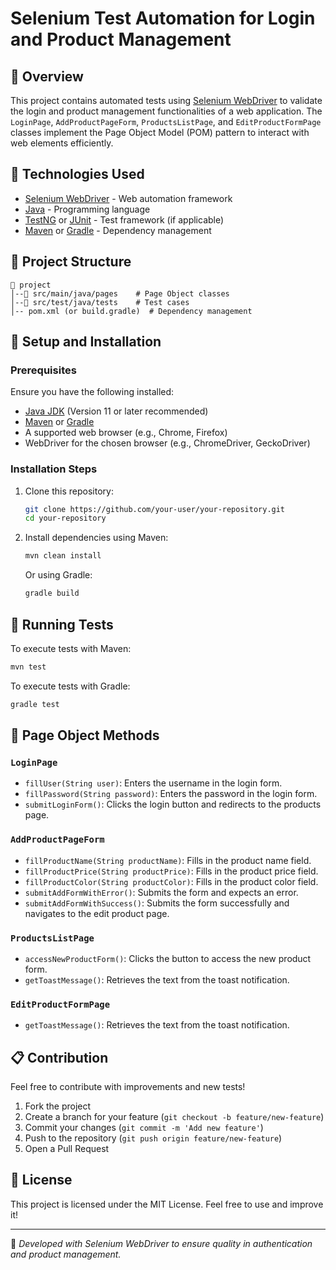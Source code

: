 # Selenium Test Automation for Login and Product Management

## 📌 Overview
This project contains automated tests using [Selenium WebDriver](https://www.selenium.dev/) to validate the login and product management functionalities of a web application. The `LoginPage`, `AddProductPageForm`, `ProductsListPage`, and `EditProductFormPage` classes implement the Page Object Model (POM) pattern to interact with web elements efficiently.

## 🚀 Technologies Used
- [Selenium WebDriver](https://www.selenium.dev/) - Web automation framework
- [Java](https://www.java.com/) - Programming language
- [TestNG](https://testng.org/) or [JUnit](https://junit.org/) - Test framework (if applicable)
- [Maven](https://maven.apache.org/) or [Gradle](https://gradle.org/) - Dependency management

## 📂 Project Structure
```
📂 project
│--📂 src/main/java/pages    # Page Object classes
│--📂 src/test/java/tests    # Test cases
│-- pom.xml (or build.gradle)  # Dependency management
```

## 🔧 Setup and Installation
### Prerequisites
Ensure you have the following installed:
- [Java JDK](https://www.oracle.com/java/technologies/javase-downloads.html) (Version 11 or later recommended)
- [Maven](https://maven.apache.org/) or [Gradle](https://gradle.org/)
- A supported web browser (e.g., Chrome, Firefox)
- WebDriver for the chosen browser (e.g., ChromeDriver, GeckoDriver)

### Installation Steps
1. Clone this repository:
   ```sh
   git clone https://github.com/your-user/your-repository.git
   cd your-repository
   ```
2. Install dependencies using Maven:
   ```sh
   mvn clean install
   ```
   Or using Gradle:
   ```sh
   gradle build
   ```

## 🧪 Running Tests
To execute tests with Maven:
```sh
mvn test
```

To execute tests with Gradle:
```sh
gradle test
```

## 📜 Page Object Methods
### `LoginPage`
- `fillUser(String user)`: Enters the username in the login form.
- `fillPassword(String password)`: Enters the password in the login form.
- `submitLoginForm()`: Clicks the login button and redirects to the products page.

### `AddProductPageForm`
- `fillProductName(String productName)`: Fills in the product name field.
- `fillProductPrice(String productPrice)`: Fills in the product price field.
- `fillProductColor(String productColor)`: Fills in the product color field.
- `submitAddFormWithError()`: Submits the form and expects an error.
- `submitAddFormWithSuccess()`: Submits the form successfully and navigates to the edit product page.

### `ProductsListPage`
- `accessNewProductForm()`: Clicks the button to access the new product form.
- `getToastMessage()`: Retrieves the text from the toast notification.

### `EditProductFormPage`
- `getToastMessage()`: Retrieves the text from the toast notification.

## 📋 Contribution
Feel free to contribute with improvements and new tests!

1. Fork the project
2. Create a branch for your feature (`git checkout -b feature/new-feature`)
3. Commit your changes (`git commit -m 'Add new feature'`)
4. Push to the repository (`git push origin feature/new-feature`)
5. Open a Pull Request

## 📄 License
This project is licensed under the MIT License. Feel free to use and improve it!

---
🔹 _Developed with Selenium WebDriver to ensure quality in authentication and product management._


